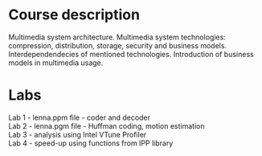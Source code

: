 # Course description
Multimedia system architecture. Multimedia system technologies: compression, distribution, storage, security and business models. Interdependendecies of mentioned technologies. Introduction of business models in multimedia usage.

# Labs
Lab 1 - lenna.ppm file - coder and decoder  
Lab 2 - lenna.pgm file - Huffman coding, motion estimation  
Lab 3 - analysis using Intel VTune Profiler  
Lab 4 - speed-up using functions from IPP library  
